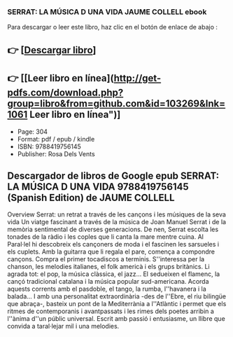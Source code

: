 ### SERRAT: LA MÚSICA D UNA VIDA JAUME COLLELL ebook

Para descargar o leer este libro, haz clic en el botón de enlace de abajo :

## 👉  [**[Descargar libro](http://get-pdfs.com/download.php?group=libro&from=github.com&id=103269&lnk=1061 "Descargar libro")**]

## 👉  [**[Leer libro en línea](http://get-pdfs.com/download.php?group=libro&from=github.com&id=103269&lnk=1061 Leer libro en línea")**]




* Page: 304
* Format: pdf / epub / kindle
* ISBN: 9788419756145
* Publisher: Rosa Dels Vents

## Descargador de libros de Google epub SERRAT: LA MÚSICA D UNA VIDA 9788419756145 (Spanish Edition) de JAUME COLLELL

Overview
Serrat: un retrat a través de les cançons i les músiques de la seva vida
Un viatge fascinant a través de la música de Joan Manuel Serrat i de la memòria sentimental de diverses generacions.
De nen, Serrat escolta les tonades de la ràdio i les coples que li canta la mare mentre cuina. Al Paral·lel hi descobreix els cançoners de moda i el fascinen les sarsueles i els cuplets. Amb la guitarra que li regala el pare, comença a compondre cançons. Compra el primer tocadiscos a terminis. S&#039;&#039;interessa per la chanson, les melodies italianes, el folk americà i els grups britànics. Li agrada tot: el pop, la música clàssica, el jazz… El sedueixen el flamenc, la cançó tradicional catalana i la música popular sud-americana. Acorda aquests corrents amb el pasdoble, el tango, la rumba, l&#039;&#039;havanera i la balada... I amb una personalitat extraordinària -des de l&#039;&#039;Ebre, el riu bilingüe que abraça-, basteix un pont de la Mediterrània a l&#039;&#039;Atlàntic i permet que els ritmes de contemporanis i avantpassats i les rimes dels poetes arribin a l&#039;&#039;ànima d&#039;&#039;un públic universal.
Escrit amb passió i entusiasme, un llibre que convida a taral·lejar mil i una melodies.



